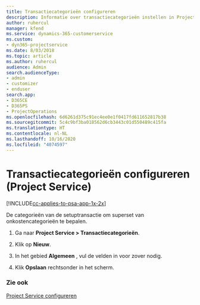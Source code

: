 ```yaml
---
title: Transactiecategorieën configureren
description: Informatie over transactiecategorieën instellen in Project Service
author: ruhercul
manager: kfend
ms.service: dynamics-365-customerservice
ms.custom:
- dyn365-projectservice
ms.date: 8/03/2018
ms.topic: article
ms.author: ruhercul
audience: Admin
search.audienceType:
- admin
- customizer
- enduser
search.app:
- D365CE
- D365PS
- ProjectOperations
ms.openlocfilehash: 6d6261d375c91ec4ee0e1f0417fd611652817b38
ms.sourcegitcommit: 5c4c9bf3ba018562d6cb3443c01d550489c415fa
ms.translationtype: HT
ms.contentlocale: nl-NL
ms.lasthandoff: 10/16/2020
ms.locfileid: "4074597"
---
```

# <a name="configure-transaction-categories-project-service"></a>Transactiecategorieën configureren (Project Service)

[!INCLUDE[cc-applies-to-psa-app-1x-2x](../includes/cc-applies-to-psa-app-1x-2x.md)]

De categorieën van de setuptransactie om superset van onkostencategorieën te bepalen.  
  
1.  Ga naar **Project Service > Transactiecategorieën**.  
  
2.  Klik op **Nieuw**.  
  
3.  In het gebied **Algemeen** , vul de velden in voor zover nodig.  
  
4.  Klik **Opslaan** rechtsonder in het scherm.  
  
### <a name="see-also"></a>Zie ook  
 [Project Service configureren](../psa/configure.md)
